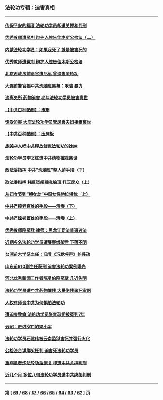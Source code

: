 ### 法轮功专辑：迫害真相
---
#### [传保平安的福音 法轮功学员却遭关押和判刑](../../pages/nf4379/n13678842.md?03310430) 
#### [优秀教师遭冤判 辩护人控告佳木斯公检法（二）](../../pages/nf4379/n13672516.md?03310430) 
#### [内蒙法轮功学员：如果我死了 就是被害死的](../../pages/nf4379/n13672964.md?03310430) 
#### [优秀教师遭冤判 辩护人控告佳木斯公检法](../../pages/nf4379/n13667637.md?03310430) 
#### [北京两政法前高官遭厄运 曾迫害法轮功](../../pages/nf4379/n13664915.md?03310430) 
#### [大连前警官揭中共洗脑班黑幕：欺骗 暴力](../../pages/nf4379/n13662506.md?03310430) 
#### [流离失所 药物迫害 老年法轮功学员被害离世](../../pages/nf4379/n13660094.md?03310430) 
#### [【中共百种酷刑】：拖刑](../../pages/nf4379/n13656048.md?03310430) 
#### [饱受迫害 大庆法轮功学员管凤霞夫妇相继离世](../../pages/nf4379/n13653590.md?03310430) 
#### [【中共百种酷刑】：压床板](../../pages/nf4379/n13647678.md?03310430) 
#### [旅美华人吁中共释放修炼法轮功的妹妹](../../pages/nf4379/n13650621.md?03310430) 
#### [法轮功学员李文栋遭中共药物摧残离世](../../pages/nf4379/n13645413.md?03310430) 
#### [政法委指挥 中共“洗脑班”整人的手段（下）](../../pages/nf4379/n13642928.md?03310430) 
#### [政法委指挥 耗巨资续建洗脑班 打压民众（上）](../../pages/nf4379/n13636730.md?03310430) 
#### [从妇女节到“缚女劫”中国女性地位堪忧（上）](../../pages/nf4379/n13639944.md?03310430) 
#### [中共严控老百姓的手段——清零（下）](../../pages/nf4379/n13628364.md?03310430) 
#### [中共严控老百姓的手段——清零（上）](../../pages/nf4379/n13623997.md?03310430) 
#### [优秀教师陷冤狱 律师：黑龙江司法普遍违法](../../pages/nf4379/n13619136.md?03310430) 
#### [近期多名法轮功学员遭警察绑架后 下落不明](../../pages/nf4379/n13616482.md?03310430) 
#### [台湾前大学系主任：我看《沉默呼声》的感动](../../pages/nf4379/n13616864.md?03310430) 
#### [山东前610副主任获刑 迫害法轮功案例曝光](../../pages/nf4379/n13613775.md?03310430) 
#### [河北优秀新闻工作者陈星伯陷冤狱 几近失明](../../pages/nf4379/n13611204.md?03310430) 
#### [法轮功学员遭中共药物摧残 大量伤残致死案例](../../pages/nf4379/n13604789.md?03310430) 
#### [人权律师谈中共为何惧怕法轮功](../../pages/nf4379/n13601990.md?03310430) 
#### [遭迫害致瘫 法轮功学员张育珍仍被冤判7年](../../pages/nf4379/n13565875.md?03310430) 
#### [云昭：走进窄门的梁小军](../../pages/nf4379/n13605425.md?03310430) 
#### [法轮功学员石建伟被云南监狱害死并强行火化](../../pages/nf4379/n13599603.md?03310430) 
#### [公检法合谋绑架枉判 迫害死法轮功学员](../../pages/nf4379/n13596338.md?03310430) 
#### [重病患者炼法轮功后康复 却遭中共关押判刑](../../pages/nf4379/n13593948.md?03310430) 
#### [近几个月 多位八旬法轮功学员遭中共绑架判刑](../../pages/nf4379/n13591671.md?03310430) 

---
#### 第 [ [69](./69.md?03310430) / [68](./68.md?03310430) / [67](./67.md?03310430) / [66](./66.md?03310430) / [65](./65.md?03310430) / [64](./64.md?03310430) / [63](./63.md?03310430) / [62](./62.md?03310430) ] 页

